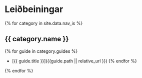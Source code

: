 ---
---
# Leiðbeiningar

{% for category in site.data.nav_is %}
## {{ category.name  }}

{% for guide in category.guides %}
* [{{ guide.title }}]({{guide.path || relative_url }})
{% endfor %}

{% endfor %}
